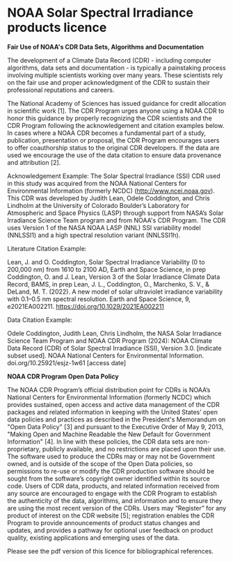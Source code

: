 # NOAA Solar Spectral Irradiance products licence

**Fair Use of NOAA's CDR Data Sets, Algorithms and Documentation**

The development of a Climate Data Record (CDR) - including computer algorithms, data sets and documentation - is typically a painstaking process involving multiple scientists working over many years. These scientists rely on the fair use and proper acknowledgment of the CDR to sustain their professional reputations and careers.

The National Academy of Sciences has issued guidance for credit allocation in scientific work [1]. The CDR Program urges anyone using a NOAA CDR to honor this guidance by properly recognizing the CDR scientists and the CDR Program following the acknowledgement and citation examples below. In cases where a NOAA CDR becomes a fundamental part of a study, publication, presentation or proposal, the CDR Program encourages users to offer coauthorship status to the original CDR developers. If the data are used we encourage the use of the data citation to ensure data provenance and attribution [2].

Acknowledgement Example: The Solar Spectral Irradiance (SSI) CDR used in this study was acquired from the NOAA National Centers for Environmental Information (formerly NCDC) (http://www.ncei.noaa.gov). This CDR was developed by Judith Lean, Odele Coddington, and Chris Lindholm at the University of Colorado Boulder’s Laboratory for Atmospheric and Space Physics (LASP) through support from NASA’s Solar Irradiance Science Team program and from NOAA's CDR Program. The CDR uses Version 1 of the NASA NOAA LASP (NNL) SSI variability model (NNLSSI1) and a high spectral resolution variant (NNLSSI1h).

Literature Citation Example:

Lean, J. and O. Coddington, Solar Spectral Irradiance Variability (0 to 200,000 nm) from 1610 to 2100 AD, Earth and Space Science, in prep Coddington, O. and J. Lean, Version 3 of the Solar Irradiance Climate Data Record, BAMS, in prep Lean, J. L., Coddington, O., Marchenko, S. V., & DeLand, M. T. (2022). A new model of solar ultraviolet irradiance variability with 0.1–0.5 nm spectral resolution. Earth and Space Science, 9, e2021EA002211. https://doi.org/10.1029/2021EA002211 

Data Citation Example: 

Odele Coddington, Judith Lean, Chris Lindholm, the NASA Solar Irradiance Science Team Program and NOAA CDR Program (2024): NOAA Climate Data Record (CDR) of Solar Spectral Irradiance (SSI), Version 3.0. [indicate subset used]. NOAA National Centers for Environmental Information. doi.org/10.25921/esjz-1w61 [access date]


**NOAA CDR Program Open Data Policy**

The NOAA CDR Program’s official distribution point for CDRs is NOAA’s National Centers for Environmental Information (formerly NCDC) which provides sustained, open access and active data management of the CDR packages and related information in keeping with the United States’ open data policies and practices as described in the President's Memorandum on "Open Data Policy" [3] and pursuant to the Executive Order of May 9, 2013, "Making Open and Machine Readable the New Default for Government Information" [4]. In line with these policies, the CDR data sets are non-proprietary, publicly available, and no restrictions are placed upon their use. The software used to produce the CDRs may or may not be Government owned, and is outside of the scope of the Open Data policies, so permissions to re-use or modify the CDR production software should be sought from the software’s copyright owner identified within its source code. Users of CDR data, products, and related information received from any source are encouraged to engage with the CDR Program to establish the authenticity of the data, algorithms, and information and to ensure they are using the most recent version of the CDRs. Users may “Register” for any product of interest on the CDR website [5]; registration enables the CDR Program to provide announcements of product status changes and updates, and provides a pathway for optional user feedback on product quality, existing applications and emerging uses of the data.

Please see the pdf version of this licence for bibliographical references.
